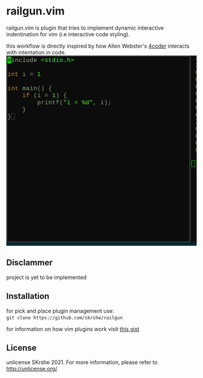 # railgun.vim
railgun.vim is plugin that tries to implement dynamic interactive indentination
for vim (i.e interactive code styling).

this workflow is directly inspired by how Allen Webster's [4coder](http://4coder.net/) interacts
with intentation in code.\
![](res/4coder_autoindent.gif)

## Disclammer
project is yet to be implemented

## Installation
for pick and place plugin management use:\
`git clone https://github.com/skrshe/railgun`

for information on how vim plugins work visit [this gist](https://gist.github.com/manasthakur/ab4cf8d32a28ea38271ac0d07373bb53)

## License
unlicense SKrshe 2021.  For more information, please refer to
<http://unlicense.org/>
